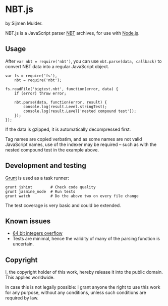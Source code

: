NBT.js
======

by Sijmen Mulder.

NBT.js is a JavaScript parser [NBT](http://www.minecraft.net/docs/NBT.txt) archives, for use with [Node.js](http://nodejs.org/).


Usage
-----

After `var nbt = require('nbt')`, you can use `nbt.parse(data, callback)` to convert NBT data into a regular JavaScript object.

    var fs = require('fs'),
    	nbt = require('nbt');

    fs.readFile('bigtest.nbt', function(error, data) {
    	if (error) throw error;

		nbt.parse(data, function(error, result) {
	    	console.log(result.Level.stringTest);
	    	console.log(result.Level['nested compound test']);
		});
    });

If the data is gzipped, it is automatically decompressed first.

Tag names are copied verbatim, and as some names are not valid JavaScript names, use of the indexer may be required – such as with the nested compound test in the example above.


Development and testing
-----------------------

[Grunt](http://gruntjs.com) is used as a task runner:

    grunt jshint        # Check code quality
    grunt jasmine_node  # Run tests
    grunt watch         # Do the above two on every file change

The test coverage is very basic and could be extended.


Known issues
------------

 * [64 bit integers overflow](https://github.com/sjmulder/nbt-js/issues/1)
 * Tests are minimal, hence the validity of many of the parsing function is uncertain.


Copyright
---------

I, the copyright holder of this work, hereby release it into the public domain. This applies worldwide.

In case this is not legally possible: I grant anyone the right to use this work for any purpose, without any conditions, unless such conditions are required by law.
